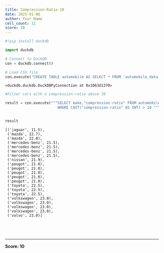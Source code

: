 ```yaml
---
title: Compression-Ratio-10
date: 2025-01-06
author: Your Name
cell_count: 11
score: 10
---
```


```python
#!pip install duckdb
```


```python
import duckdb
```


```python
# Connect to DuckDB
con = duckdb.connect()

```


```python
# Load CSV file
con.execute("CREATE TABLE automobile AS SELECT * FROM 'automobile_data.csv'")

```




    <duckdb.duckdb.DuckDBPyConnection at 0x1063d1370>




```python
#Filter cars with a compression-ratio above 10
```


```python
result = con.execute("""SELECT make,"compression-ratio" FROM automobile
                        WHERE CAST("compression-ratio" AS INT) > 10 """).fetchall()
                        
```


```python
result
```




    [('jaguar', 11.5),
     ('mazda', 22.7),
     ('mazda', 22.0),
     ('mercedes-benz', 21.5),
     ('mercedes-benz', 21.5),
     ('mercedes-benz', 21.5),
     ('mercedes-benz', 21.5),
     ('nissan', 21.9),
     ('peugot', 21.0),
     ('peugot', 21.0),
     ('peugot', 21.0),
     ('peugot', 21.0),
     ('peugot', 21.0),
     ('toyota', 22.5),
     ('toyota', 22.5),
     ('toyota', 22.5),
     ('volkswagen', 23.0),
     ('volkswagen', 23.0),
     ('volkswagen', 23.0),
     ('volkswagen', 23.0),
     ('volvo', 23.0)]




```python


```


```python

```


```python

```


```python

```


---
**Score: 10**
